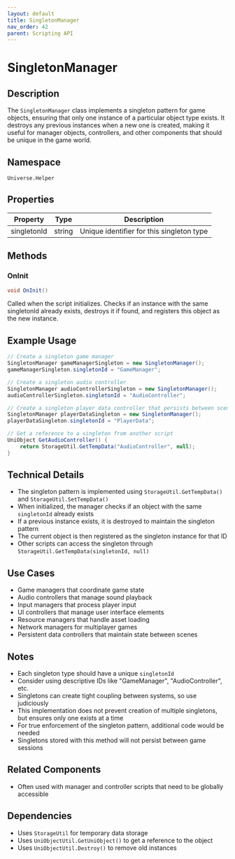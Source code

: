 ```yaml
---
layout: default
title: SingletonManager
nav_order: 42
parent: Scripting API
---
```

# SingletonManager

## Description
The `SingletonManager` class implements a singleton pattern for game objects, ensuring that only one instance of a particular object type exists. It destroys any previous instances when a new one is created, making it useful for manager objects, controllers, and other components that should be unique in the game world.

## Namespace
`Universe.Helper`

## Properties

| Property    | Type   | Description                               |
|-------------|--------|-------------------------------------------|
| singletonId | string | Unique identifier for this singleton type |

## Methods

### OnInit
```csharp
void OnInit()
```
Called when the script initializes. Checks if an instance with the same singletonId already exists, destroys it if found, and registers this object as the new instance.

## Example Usage
```csharp
// Create a singleton game manager
SingletonManager gameManagerSingleton = new SingletonManager();
gameManagerSingleton.singletonId = "GameManager";

// Create a singleton audio controller
SingletonManager audioControllerSingleton = new SingletonManager();
audioControllerSingleton.singletonId = "AudioController";

// Create a singleton player data controller that persists between scenes
SingletonManager playerDataSingleton = new SingletonManager();
playerDataSingleton.singletonId = "PlayerData";

// Get a reference to a singleton from another script
UniObject GetAudioController() {
    return StorageUtil.GetTempData("AudioController", null);
}
```

## Technical Details
- The singleton pattern is implemented using `StorageUtil.GetTempData()` and `StorageUtil.SetTempData()`
- When initialized, the manager checks if an object with the same `singletonId` already exists
- If a previous instance exists, it is destroyed to maintain the singleton pattern
- The current object is then registered as the singleton instance for that ID
- Other scripts can access the singleton through `StorageUtil.GetTempData(singletonId, null)`

## Use Cases
- Game managers that coordinate game state
- Audio controllers that manage sound playback
- Input managers that process player input
- UI controllers that manage user interface elements
- Resource managers that handle asset loading
- Network managers for multiplayer games
- Persistent data controllers that maintain state between scenes

## Notes
- Each singleton type should have a unique `singletonId`
- Consider using descriptive IDs like "GameManager", "AudioController", etc.
- Singletons can create tight coupling between systems, so use judiciously
- This implementation does not prevent creation of multiple singletons, but ensures only one exists at a time
- For true enforcement of the singleton pattern, additional code would be needed
- Singletons stored with this method will not persist between game sessions

## Related Components
- Often used with manager and controller scripts that need to be globally accessible

## Dependencies
- Uses `StorageUtil` for temporary data storage
- Uses `UniObjectUtil.GetUniObject()` to get a reference to the object
- Uses `UniObjectUtil.Destroy()` to remove old instances
